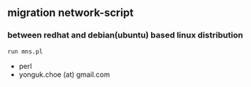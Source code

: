 ## migration network-script
### between redhat and debian(ubuntu) based linux distribution

``` run mns.pl ```

* perl
* yonguk.choe (at) gmail.com 


